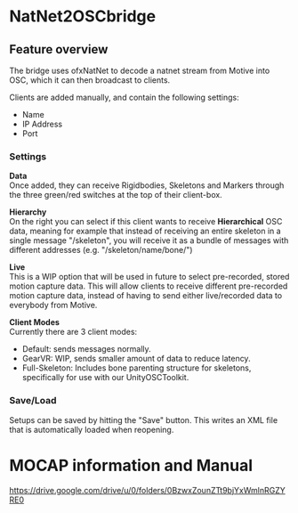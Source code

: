 # NatNet2OSCbridge

## Feature overview
The bridge uses ofxNatNet to decode a natnet stream from Motive into OSC, which it can then broadcast to clients.

Clients are added manually, and contain the following settings:
- Name
- IP Address
- Port

### Settings
<b>Data</b><br>
Once added, they can receive Rigidbodies, Skeletons and Markers through the three green/red switches at the top of their client-box.

<b>Hierarchy</b><br>
On the right you can select if this client wants to receive <b>Hierarchical</b> OSC data, meaning for example that instead of receiving an entire skeleton in a single message "/skeleton", you will receive it as a bundle of messages with different addresses (e.g. "/skeleton/name/bone/")

<b>Live</b><br>
This is a WIP option that will be used in future to select pre-recorded, stored motion capture data. This will allow clients to receive different pre-recorded motion capture data, instead of having to send either live/recorded data to everybody from Motive.

<b>Client Modes</b><br>
Currently there are 3 client modes:
- Default: sends messages normally.
- GearVR: WIP, sends smaller amount of data to reduce latency.
- Full-Skeleton: Includes bone parenting structure for skeletons, specifically for use with our UnityOSCToolkit.

### Save/Load
Setups can be saved by hitting the "Save" button. This writes an XML file that is automatically loaded when reopening.

# MOCAP information and Manual

https://drive.google.com/drive/u/0/folders/0BzwxZounZTt9bjYxWmlnRGZYRE0
